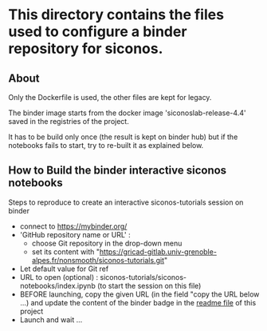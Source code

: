 # This directory contains the files used to configure a binder repository for siconos.

## About 

Only the Dockerfile is used, the other files are kept for legacy.

The binder image starts from the docker image 'siconoslab-release-4.4' saved in the registries of the project.

It has to be build only once (the result is kept on binder hub) but if the notebooks fails to start, try to re-built it as explained below.

## How to Build the binder interactive siconos notebooks 

Steps to reproduce to create an interactive siconos-tutorials session on binder

* connect to https://mybinder.org/
* 'GitHub repository name or URL' :
    * choose Git repository in the drop-down menu
    * set its content with "https://gricad-gitlab.univ-grenoble-alpes.fr/nonsmooth/siconos-tutorials.git"
* Let default value for Git ref
* URL to open (optional) : siconos-tutorials/siconos-notebooks/index.ipynb (to start the session on this file)
* BEFORE launching, copy the given URL (in the field "copy the URL below ...) and update the content of the binder badge in the [readme file](../readme.md) of this project
* Launch and wait ...


